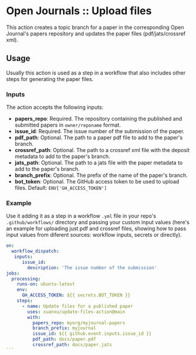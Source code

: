 # Open Journals :: Upload files

This action creates a topic branch for a paper in the corresponding Open Journal's papers repository and updates the paper files (pdf/jats/crossref xml).

## Usage

Usually this action is used as a step in a workflow that also includes other steps for generating the paper files.

### Inputs

The action accepts the following inputs:

- **papers_repo**: Required. The repository containing the published and submitted papers in `owner/reponame` format.
- **issue_id**: Required. The issue number of the submission of the paper.
- **pdf_path**: Optional. The path to a paper pdf file to add to the paper's branch.
- **crossref_path**: Optional. The path to a crossref xml file with the deposit metadata to add to the paper's branch.
- **jats_path**: Optional. The path to a jats file with the paper metadata to add to the paper's branch.
- **branch_prefix**: Optional. The prefix of the name of the paper's branch.
- **bot_token**: Optional. The GitHub access token to be used to upload files. Default: `ENV['GH_ACCESS_TOKEN']`

### Example

Use it adding it as a step in a workflow `.yml` file in your repo's `.github/workflows/` directory and passing your custom input values (here's an example for uploading just pdf and crossref files, showing how to pass input values from diferent sources: workflow inputs, secrets or directly).

````yaml
on:
  workflow_dispatch:
   inputs:
      issue_id:
        description: 'The issue number of the submission'
jobs:
  processing:
    runs-on: ubuntu-latest
    env:
      GH_ACCESS_TOKEN: ${{ secrets.BOT_TOKEN }}
    steps:
      - name: Update files for a published paper
        uses: xuanxu/update-files-action@main
        with:
          papers_repo: myorg/myjournal-papers
          branch_prefix: myjournal
          issue_id: ${{ github.event.inputs.issue_id }}
          pdf_path: docs/paper.pdf
          crossref_path: docs/paper.jats
```
